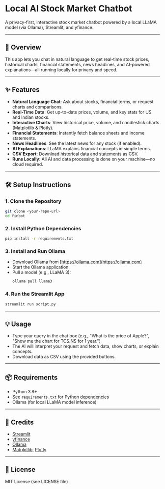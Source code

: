 # Local AI Stock Market Chatbot

A privacy-first, interactive stock market chatbot powered by a local LLaMA model (via Ollama), Streamlit, and yfinance.

---

## 🚀 Overview
This app lets you chat in natural language to get real-time stock prices, historical charts, financial statements, news headlines, and AI-powered explanations—all running locally for privacy and speed.

---

## ✨ Features
- **Natural Language Chat**: Ask about stocks, financial terms, or request charts and comparisons.
- **Real-Time Data**: Get up-to-date prices, volume, and key stats for US and Indian stocks.
- **Interactive Charts**: View historical price, volume, and candlestick charts (Matplotlib & Plotly).
- **Financial Statements**: Instantly fetch balance sheets and income statements.
- **News Headlines**: See the latest news for any stock (if enabled).
- **AI Explanations**: LLaMA explains financial concepts in simple terms.
- **CSV Export**: Download historical data and statements as CSV.
- **Runs Locally**: All AI and data processing is done on your machine—no cloud required.

---

## 🛠️ Setup Instructions

### 1. Clone the Repository
```bash
git clone <your-repo-url>
cd finbot
```

### 2. Install Python Dependencies
```bash
pip install -r requirements.txt
```

### 3. Install and Run Ollama
- Download Ollama from [https://ollama.com](https://ollama.com)
- Start the Ollama application.
- Pull a model (e.g., LLaMA 3):
  ```bash
  ollama pull llama3
  ```

### 4. Run the Streamlit App
```bash
streamlit run script.py
```

---

## 💡 Usage
- Type your query in the chat box (e.g., "What is the price of Apple?", "Show me the chart for TCS.NS for 1 year.")
- The AI will interpret your request and fetch data, show charts, or explain concepts.
- Download data as CSV using the provided buttons.

---

## 📦 Requirements
- Python 3.8+
- See `requirements.txt` for Python dependencies
- Ollama (for local LLaMA model inference)

---

## 🙏 Credits
- [Streamlit](https://streamlit.io/)
- [yfinance](https://github.com/ranaroussi/yfinance)
- [Ollama](https://ollama.com)
- [Matplotlib](https://matplotlib.org/), [Plotly](https://plotly.com/)

---

## 📄 License
MIT License (see LICENSE file)
